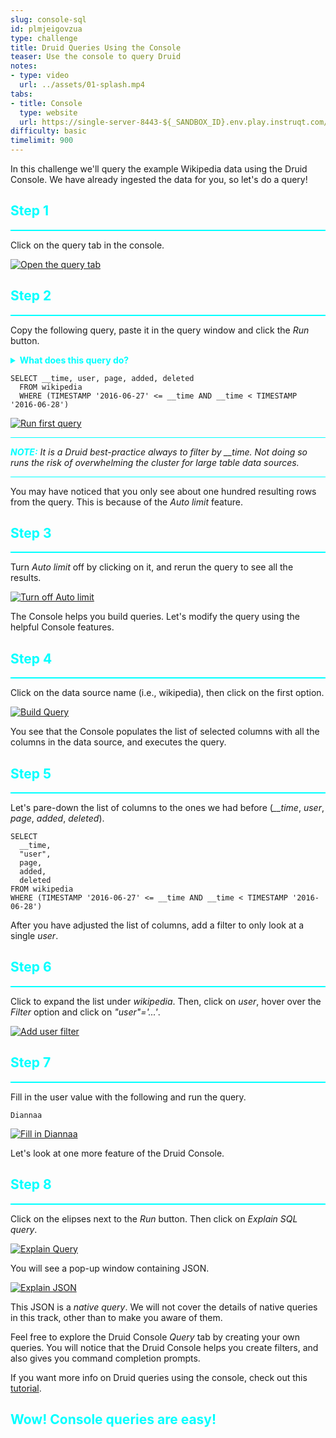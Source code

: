```yaml
---
slug: console-sql
id: plmjeigovzua
type: challenge
title: Druid Queries Using the Console
teaser: Use the console to query Druid
notes:
- type: video
  url: ../assets/01-splash.mp4
tabs:
- title: Console
  type: website
  url: https://single-server-8443-${_SANDBOX_ID}.env.play.instruqt.com/unified-console.html
difficulty: basic
timelimit: 900
---
```


In this challenge we'll query the example Wikipedia data using the Druid Console.
We have already ingested the data for you, so let's do a query!

<h2 style="color:cyan">Step 1</h2><hr style="color:cyan;background-color:cyan;height:2px">

Click on the query tab in the console.

<a href="#img-1">
  <img alt="Open the query tab" src="../assets/ClickConsoleQuery.png" />
</a>

<a href="#" class="lightbox" id="img-1">
  <img alt="Open the query tab" src="../assets/ClickConsoleQuery.png" />
</a>

<h2 style="color:cyan">Step 2</h2><hr style="color:cyan;background-color:cyan;height:2px">

Copy the following query, paste it in the query window and click the _Run_ button.

<details>
  <summary style="color:cyan"><b>What does this query do?</b></summary>
<hr style="background-color:cyan">
This query retrieves only certain columns (<i>__time</i>, <i>user</i>, <i>page</i>, <i>added</i>, <i>deleted</i>) for a single day (June 27, 2016).
We use this query to show who was changing which Wikipedia pages on June 27, 2016.
<br><br>
It turns out that the only data we have in the table data source is from June 27, 2016, but we filter on the <i>__time</i> column to demonstrate best practices.
<hr style="background-color:cyan">
</details>


```
SELECT __time, user, page, added, deleted
  FROM wikipedia
  WHERE (TIMESTAMP '2016-06-27' <= __time AND __time < TIMESTAMP '2016-06-28')
```

<a href="#img-2">
  <img alt="Run first query" src="../assets/RunFirstQuery.png" />
</a>

<a href="#" class="lightbox" id="img-2">
  <img alt="Run first query" src="../assets/RunFirstQuery.png" />
</a>


<hr style="background-color:cyan">
<p><span style="color:cyan"><strong><em>NOTE:</em></strong></span> <i>It is a Druid best-practice always to filter by __time.
Not doing so runs the risk of overwhelming the cluster for large table data sources.</i></p>
<hr style="background-color:cyan">

You may have noticed that you only see about one hundred resulting rows from the query.
This is because of the _Auto limit_ feature.

<h2 style="color:cyan">Step 3</h2><hr style="color:cyan;background-color:cyan;height:2px">

Turn _Auto limit_ off by clicking on it, and rerun the query to see all the results.

<a href="#img-3">
  <img alt="Turn off Auto limit" src="../assets/TurnOffAutoLimit.png" />
</a>

<a href="#" class="lightbox" id="img-3">
  <img alt="Turn off Auto limit" src="../assets/TurnOffAutoLimit.png" />
</a>

The Console helps you build queries.
Let's modify the query using the helpful Console features.

<h2 style="color:cyan">Step 4</h2><hr style="color:cyan;background-color:cyan;height:2px">

Click on the data source name (i.e., wikipedia), then click on the first option.

<a href="#img-4">
  <img alt="Build Query" src="../assets/BuildQuery.png" />
</a>

<a href="#" class="lightbox" id="img-4">
  <img alt="Build Query" src="../assets/BuildQuery.png" />
</a>

You see that the Console populates the list of selected columns with all the columns in the data source, and executes the query.

<h2 style="color:cyan">Step 5</h2><hr style="color:cyan;background-color:cyan;height:2px">

Let's pare-down the list of columns to the ones we had before (<i>__time</i>, <i>user</i>, <i>page</i>, <i>added</i>, <i>deleted</i>).

```
SELECT
  __time,
  "user",
  page,
  added,
  deleted
FROM wikipedia
WHERE (TIMESTAMP '2016-06-27' <= __time AND __time < TIMESTAMP '2016-06-28')
```

After you have adjusted the list of columns, add a filter to only look at a single _user_.

<h2 style="color:cyan">Step 6</h2><hr style="color:cyan;background-color:cyan;height:2px">

Click to expand the list under _wikipedia_.
Then, click on _user_, hover over the _Filter_ option and click on _"user"='...'_.

<a href="#img-6">
  <img alt="Add user filter" src="../assets/AddUserFilter.png" />
</a>

<a href="#" class="lightbox" id="img-6">
  <img alt="Add user filter" src="../assets/AddUserFilter.png" />
</a>

<h2 style="color:cyan">Step 7</h2><hr style="color:cyan;background-color:cyan;height:2px">

Fill in the user value with the following and run the query.

```
Diannaa
```

<a href="#img-7">
  <img alt="Fill in Diannaa" src="../assets/FillInDiannaa.png" />
</a>

<a href="#" class="lightbox" id="img-7">
  <img alt="Fill in Diannaa" src="../assets/FillInDiannaa.png" />
</a>

Let's look at one more feature of the Druid Console.

<h2 style="color:cyan">Step 8</h2><hr style="color:cyan;background-color:cyan;height:2px">

Click on the elipses next to the _Run_ button.
Then click on _Explain SQL query_.

<a href="#img-8-1">
  <img alt="Explain Query" src="../assets/ExplainQuery.png" />
</a>

<a href="#" class="lightbox" id="img-8-1">
  <img alt="Explain Query" src="../assets/ExplainQuery.png" />
</a>

You will see a pop-up window containing JSON.

<a href="#img-8-2">
  <img alt="Explain JSON" src="../assets/ExplainJSON.png" />
</a>

<a href="#" class="lightbox" id="img-8-2">
  <img alt="Explain JSON" src="../assets/ExplainJSON.png" />
</a>

This JSON is a _native query_.
We will not cover the details of native queries in this track, other than to make you aware of them.

Feel free to explore the Druid Console _Query_ tab by creating your own queries.
You will notice that the Druid Console helps you create filters, and also gives you command completion prompts.

If you want more info on Druid queries using the console, check out this [tutorial](https://druid.apache.org/docs/latest/tutorials/tutorial-query.html).

<h2 style="color:cyan">Wow! Console queries are easy!</h2>

<style type="text/css" rel="stylesheet">
.lightbox { display: none; position: fixed; justify-content: center; align-items: center; z-index: 999; top: 0; left: 0; right: 0; bottom: 0; padding: 1rem; background: rgba(0, 0, 0, 0.8); }
.lightbox:target { display: flex; }
.lightbox img { max-height: 100% }
.thumbnail:hover {
    position:fixed;
    top:-25px;
    left:-35px;
    width:500px;
    height:auto;
    display:block;
    z-index:999;
}
</style>
